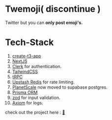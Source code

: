 # Twemoji( discontinue )
Twitter but you can **only post emoji's.**
# Tech-Stack

1. [create-t3-app](https://create.t3.gg/)
2. [NextJS](https://nextjs.org)
3. [Clerk](https://clerk.dev) for authentication.
4. [TailwindCSS](https://tailwindcss.com)
5. [tRPC](https://trpc.io)
6. [Upstash Redis](https://upstash.com) for rate limiting.
7. [PlanetScale](https://planetscale.com) now moved to supabase postgres.
8. [Prisma ORM](https://prisma.io)
9. [zod](https://zod.dev) for input validation.
10. [Axiom](https://axiom.co) for logs.


check out the project here : [🐤](https://twemoji-t3.vercel.app)
